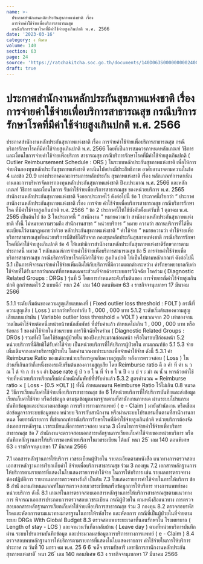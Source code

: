 ```yaml
---
name: >-
  ประกาศสำนักงานหลักประกันสุขภาพแห่งชาติ เรื่อง
  การจ่ายค่าใช้จ่ายเพื่อบริการสาธารณสุข
  กรณีบริการรักษาโรคที่มีค่าใช้จ่ายสูงเกินปกติ พ.ศ. 2566
date: '2023-03-16'
category: ง พิเศษ
volume: 140
section: 63
page: 24
source: 'https://ratchakitcha.soc.go.th/documents/140D063S0000000002400.pdf'
draft: true
---
```


# ประกาศสำนักงานหลักประกันสุขภาพแห่งชาติ เรื่อง การจ่ายค่าใช้จ่ายเพื่อบริการสาธารณสุข กรณีบริการรักษาโรคที่มีค่าใช้จ่ายสูงเกินปกติ พ.ศ. 2566

ประกาศสำนักงานหลักประกันสุขภาพแห่งชาติ เรื่อง การจ่ายค่าใช้จ่ายเพื่อบริการสาธารณสุข กรณีบริการรักษาโรคที่มีค่าใช้จ่ายสูงเกินปกติ พ.ศ. 2566 โดยที่เป็นการสมควรกาหนดหลักเกณฑ์ วิธีการ และเงื่อนไขการจ่ายค่าใช้จ่ายเพื่อบริการ สาธารณสุข กรณีบริการรักษาโรคที่มีค่าใช้จ่ายสูงเกินปกติ ( Outlier Reimbursement Schedule : ORS ) ในระบบหลักประกันสุขภาพแห่งชาติ เพื่อให้การจ่ายเงินกองทุนหลักประกันสุขภาพแห่งชาติ ดาเนินไปอย่างมีประสิทธิภาพ อาศัยอานาจตามความในข้อ 4 และข้อ 20.9 แห่งประกาศคณะกรรมการหลักประกัน สุขภาพแห่งชาติ เรื่อง หลักเกณฑ์การดาเนินงานและการบริหารจัดการกองทุนหลักประกันสุขภาพแห่งชาติ ปีงบประมาณ พ.ศ. 2566 และหลักเกณฑ์ วิธีการ และเงื่อนไขการ รับค่าใช้จ่ายเพื่อบริการสาธารณสุข ของหน่วยบริการ พ.ศ. 2565 สำนักงานหลักประกันสุขภาพแห่งชาติ จึงออกประกาศไว้ ดังต่อไปนี้ ข้อ 1 ประกาศนี้เรียกว่า “ ประกาศสานักงานหลักประกันสุขภาพแห่งชาติ เรื่อง การจ่าย ค่าใช้จ่ายเพื่อบริการสาธารณสุข กรณีบริการรักษาโรค ที่มีค่าใช้จ่ายสูงเกินปกติ พ.ศ. 2566 ” ข้อ 2 ประกาศนี้ให้ใช้บังคับตั้งแต่วันที่ 1 ตุลาคม พ.ศ. 2565 เป็นต้นไป ข้อ 3 ในประกาศนี้ “ สานักงาน ” หมายความว่า สานักงานหลักประกันสุขภาพแห่งชาติ ทั้งนี้ ไม่หมายความรวมถึง สำนักงานสาขา “ หน่วยบริการ ” หมาย ความว่า สถานบริการที่ได้ขึ้นทะเบียนไว้ตามกฎหมายว่าด้วย หลักประกันสุขภาพแห่งชาติ “ ค่าใช้จ่าย ” หมายความว่า ค่าใช้จ่ายเพื่อบริการสาธารณสุขที่หน่วยบริการมีสิทธิได้รับจาก กองทุนหลักประกันสุขภาพแห่งชาติ กรณีบริการรักษาโรคที่มีค่าใช้จ่ายสูงเกินปกติ ข้อ 4 ให้เลขำธิการสำนักงานหลักประกันสุขภาพแห่งชาติรักษาการตามประกาศนี้ หมวด 1 หลักเกณฑ์การจ่ายค่าใช้จ่ายเพื่อบริการสาธารณสุข ข้อ 5 การจ่ายค่าใช้จ่ายเพื่อบริการสาธารณสุข กรณีบริการรักษาโรคที่มีค่าใช้จ่าย สูงเกินปกติ ให้เป็นไปตามหลักเกณฑ์ ดังต่อไปนี้ 5.1 เป็นการพิจารณาจ่ายค่าใช้จ่ายเพิ่มเติมให้กับบริการที่มีความแตกต่างระหว่าง ค่ารักษาพยาบาลกับค่าใช้จ่ายที่ได้รับมากกว่าเกณฑ์ที่กาหนดเฉพาะส่วนที่จ่ายด้วยระบบการวินิจฉัย โรคร่วม ( Diagnostic Related Groups : DRGs ) รุ่นที่ 5 โดยการกำหนดระดับเริ่มต้นของ การจ่ำยกรณีค่าใช้จ่ายสูงเกินปกติ ถูกกำหนดไว้ 2 แบบคือ ้ หนา 24 ่ เลม 140 ตอนพิเศษ 63 ง ราชกิจจานุเบกษา 17 มีนาคม 2566

5.1.1 ระดับเริ่มต้นของความสูญเสียแบบคงที่ ( Fixed outlier loss threshold : FOLT ) กรณีที่ความสูญเสีย ( Loss ) มากกว่าหรือเท่ากับ 1 , 000 , 000 บาท 5.1.2 ระดับเริ่มต้นของความสูญเสียแบบแปรผัน ( Variable outlier loss threshold = VOLT ) คานวณจาก 20 เท่าของจานวนเงินค่าใช้จ่ายต่อหนึ่งหน่วยน้าหนักสัมพัทธ์ ที่ปรับค่าแล้ว กำหนดไม่เกิน 1 , 000 , 000 บาท หรือร้อยละ 1 ของค่าใช้จ่ายในส่วนระบบ การวินิจฉัยโรคร่วม ( Diagnostic Related Groups : DRGs ) รวมทั้งปี โดยใช้ข้อมูลผู้ป่วยใน ของปีงบประมาณก่อนหน้า หรือในรอบปีก่อนหน้า 5.2 หน่วยบริการที่มีสิทธิได้รับค่าใช้จ่าย เป็นหน่วยบริการที่ให้บริการผู้ป่วยใน ตามเกณฑ์ข้อ 5.1 5.3 จ่ายเพิ่มเติมจากงบค่าบริการผู้ป่วยใน โดยคำนวณงบประมาณเพื่อจ่ายค่าใช้จ่ำย ดังนี้ 5.3.1 ค่า Reimburse Ratio ของแต่ละหน่วยบริการคูณกับความสูญเสีย หลังการตรวจสอบ ( Loss ) ในส่วนที่เกินกว่ากึ่งหนึ่งของระดับเริ่มต้นของความสูญเสีย โดย Reimburse ratio คื อ ค่ำ ที่ คำ น ว ณ ไ ด้ จำ ก กำ ร เ อำ base rate ผู้ ป่ ว ย ใ น ที่ จ่ำ ย ใ น ปี ง บ ป ร ะ มำ ณ นั้ น หารด้วยค่าใช้จ่ายที่หน่วยบริการเรียกเก็บต่อน้ำหนักสัมพัทธ์ที่ปรับค่าแล้ว 5.3.2 สูตรคำนวณ = Reimburse ratio × [ Loss - (0.5 ×OLT )] ทั้งนี้ กำหนดเพดาน Reimburse Ratio ไว้ไม่เกิน 0.8 หมวด 2 วิธีการเรียกเก็บค่าใช้จ่ายเพื่อบริการสาธารณสุข ข้อ 6 ให้หน่วยบริการที่ให้บริการบันทึกและส่งข้อมูลเรียกเก็บค่าใช้จ่าย หรือส่งข้อมูล ตามชุดข้อมูลมาตรฐานตามที่สานักงานกาหนด ผ่านระบบโปรแกรมบันทึกข้อมูลและประมวลผลข้อมูล การบริการทางการแพทย์ ( e - Claim ) มายังสำนักงาน หรือเชื่อมต่อข้อมูลจากระบบข้อมูลของ หน่วยบ ริการกับสานักงาน หรือผ่านระบบโปรแกรมอื่นตามที่สานักงานกาหนด โดยกรณีรายการ ที่เข้าเกณฑ์กรณีบริการรักษาโรคที่มีค่าใช้จ่ายสูงเกินปกติ หน่วยบริการต้องจัดส่งเอกสารหลักฐาน เวชระเบียนเพื่อการตรวจสอบ หมวด 3 เงื่อนไขการจ่ายค่าใช้จ่ายเพื่อบริการสาธารณสุข ข้อ 7 สำนักงานจะตรวจสอบเอกสารหลักฐานการเรียกเก็บค่าใช้จ่ายของหน่วยบริการ หรือบันทึกหลักฐานการให้บริการของหน่วยบริการในเวชระเบียน ได้แก่ ้ หนา 25 ่ เลม 140 ตอนพิเศษ 63 ง ราชกิจจานุเบกษา 17 มีนาคม 2566

7.1 เอกสารหลักฐานการให้บริการ เวชระเบียนผู้ป่วยใน รายละเอียดตามหนังสือ แนวทางการตรวจสอบเอกสารหลักฐานการเรียกเก็บค่าใ ช้จ่ายเพื่อบริการสาธารณสุข ร่วม 3 กองทุน 7.2 เอกสารหลักฐานการให้บริการตามรายการที่แสดงในใบแสดงรายการค่าใช้จ่าย ในการให้บริการ เช่น รายผลการตรวจทางห้องปฏิบัติการ รายงานผลการตรวจทางรังสี เป็นต้น 7.3 ใบแสดงรายการค่าใช้จ่ายในการให้บริการ ข้อ 8 สำนั กงานกำหนดเกณฑ์ในการตรวจสอบเวชระเบียนหรือข้อมูลการให้บริการ ทางการแพทย์ของหน่วยบริการ ดังนี้ 8.1 เกณฑ์ในการตรวจสอบเอกสารหลักฐานการให้บริการสาธารณสุขตามแนวทาง การ พิจารณาเอกสารประกอบการตรวจสอบเวชระเบียน กรณีผู้ป่วยใน ตามหนังสือแนวทาง การตรวจสอบเอกสารหลักฐานการเรียกเก็บค่าใช้จ่ายเพื่อบริการสาธารณสุข ร่วม 3 กองทุน 8.2 ตรวจสอบรหัสโรคและหัตถการตามแนวทางมาตรฐานในการให้รหัสโรค และหัตถการ กรณีที่เป็นผู้ป่วยในที่จ่ายตามระบบ DRGs With Global Budget 8.3 ตรวจสอบพบระยะเวลาที่นอนรักษาใน โรงพยาบาล ( Length of stay - LOS ) และจานวนวันที่ลากลับบ้าน ( Leave day ) ตามที่หน่วยบริการบันทึกผ่าน ระบบโปรแกรมบันทึกข้อมูล และประมวลผลข้อมูลการบริการทางการแพทย์ ( e - Claim ) 8.4 ตรวจสอบพบหลักฐานการให้บริการตามรายการที่แสดงในใบแสดงรายการ ค่าใช้จ่ายในการให้บริการ ประกาศ ณ วันที่ 10 มกรา คม พ.ศ. 25 6 6 จเด็จ ธรรมธัชอารี เลขาธิการสานักงานหลักประกันสุขภาพแห่งชาติ ้ หนา 26 ่ เลม 140 ตอนพิเศษ 63 ง ราชกิจจานุเบกษา 17 มีนาคม 2566
